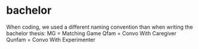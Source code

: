 # bachelor

When coding, we used a different naming convention than when writing the bachelor thesis:
MG = Matching Game
Qfam = Convo With Caregiver
Qunfam = Convo With Experimenter
